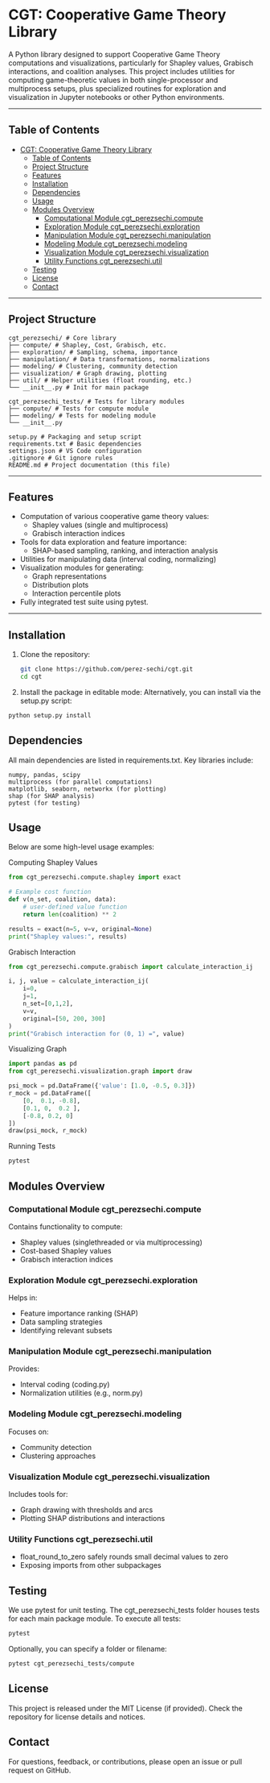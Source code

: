 # CGT: Cooperative Game Theory Library

A Python library designed to support Cooperative Game Theory computations and visualizations, particularly for Shapley values, Grabisch interactions, and coalition analyses. This project includes utilities for computing game-theoretic values in both single-processor and multiprocess setups, plus specialized routines for exploration and visualization in Jupyter notebooks or other Python environments.

---

## Table of Contents
- [CGT: Cooperative Game Theory Library](#cgt-cooperative-game-theory-library)
  - [Table of Contents](#table-of-contents)
  - [Project Structure](#project-structure)
  - [Features](#features)
  - [Installation](#installation)
  - [Dependencies](#dependencies)
  - [Usage](#usage)
  - [Modules Overview](#modules-overview)
    - [Computational Module cgt\_perezsechi.compute](#computational-module-cgt_perezsechicompute)
    - [Exploration Module cgt\_perezsechi.exploration](#exploration-module-cgt_perezsechiexploration)
    - [Manipulation Module cgt\_perezsechi.manipulation](#manipulation-module-cgt_perezsechimanipulation)
    - [Modeling Module cgt\_perezsechi.modeling](#modeling-module-cgt_perezsechimodeling)
    - [Visualization Module cgt\_perezsechi.visualization](#visualization-module-cgt_perezsechivisualization)
    - [Utility Functions cgt\_perezsechi.util](#utility-functions-cgt_perezsechiutil)
  - [Testing](#testing)
  - [License](#license)
  - [Contact](#contact)

---

## Project Structure

```plaintext
cgt_perezsechi/ # Core library
├── compute/ # Shapley, Cost, Grabisch, etc.
├── exploration/ # Sampling, schema, importance
├── manipulation/ # Data transformations, normalizations
├── modeling/ # Clustering, community detection
├── visualization/ # Graph drawing, plotting
├── util/ # Helper utilities (float rounding, etc.)
└── __init__.py # Init for main package

cgt_perezsechi_tests/ # Tests for library modules
├── compute/ # Tests for compute module
├── modeling/ # Tests for modeling module
└── __init__.py

setup.py # Packaging and setup script
requirements.txt # Basic dependencies
settings.json # VS Code configuration
.gitignore # Git ignore rules
README.md # Project documentation (this file)
```
---

## Features

- Computation of various cooperative game theory values:
  - Shapley values (single and multiprocess)
  - Grabisch interaction indices
- Tools for data exploration and feature importance:
  - SHAP-based sampling, ranking, and interaction analysis
- Utilities for manipulating data (interval coding, normalizing)
- Visualization modules for generating:
  - Graph representations
  - Distribution plots
  - Interaction percentile plots
- Fully integrated test suite using pytest.

---

## Installation

1. Clone the repository:
   ```bash
   git clone https://github.com/perez-sechi/cgt.git
   cd cgt
   ```


2. Install the package in editable mode:
Alternatively, you can install via the setup.py script:

```bash
python setup.py install
```

## Dependencies

All main dependencies are listed in requirements.txt.
Key libraries include:

```plaintext
numpy, pandas, scipy
multiprocess (for parallel computations)
matplotlib, seaborn, networkx (for plotting)
shap (for SHAP analysis)
pytest (for testing)
```

## Usage
Below are some high-level usage examples:

Computing Shapley Values

```python
from cgt_perezsechi.compute.shapley import exact

# Example cost function
def v(n_set, coalition, data):
    # user-defined value function
    return len(coalition) ** 2

results = exact(n=5, v=v, original=None)
print("Shapley values:", results)
```

Grabisch Interaction

```python
from cgt_perezsechi.compute.grabisch import calculate_interaction_ij

i, j, value = calculate_interaction_ij(
    i=0,
    j=1,
    n_set=[0,1,2],
    v=v,
    original=[50, 200, 300]
)
print("Grabisch interaction for (0, 1) =", value)
```

Visualizing Graph

```python
import pandas as pd
from cgt_perezsechi.visualization.graph import draw

psi_mock = pd.DataFrame({'value': [1.0, -0.5, 0.3]})
r_mock = pd.DataFrame([
    [0,  0.1, -0.8],
    [0.1, 0,  0.2 ],
    [-0.8, 0.2, 0]
])
draw(psi_mock, r_mock)
```

Running Tests
```bash
pytest
```

## Modules Overview

### Computational Module cgt_perezsechi.compute
Contains functionality to compute:

- Shapley values (singlethreaded or via multiprocessing)
- Cost-based Shapley values
- Grabisch interaction indices

### Exploration Module cgt_perezsechi.exploration
Helps in:

- Feature importance ranking (SHAP)
- Data sampling strategies
- Identifying relevant subsets

### Manipulation Module cgt_perezsechi.manipulation
Provides:

- Interval coding (coding.py)
- Normalization utilities (e.g., norm.py)

### Modeling Module cgt_perezsechi.modeling
Focuses on:

- Community detection
- Clustering approaches

### Visualization Module cgt_perezsechi.visualization
Includes tools for:

- Graph drawing with thresholds and arcs
- Plotting SHAP distributions and interactions

### Utility Functions cgt_perezsechi.util

- float_round_to_zero safely rounds small decimal values to zero
- Exposing imports from other subpackages

## Testing

We use pytest for unit testing. The cgt_perezsechi_tests folder houses tests for each main package module. To execute all tests:

```bash
pytest
```

Optionally, you can specify a folder or filename:

```bash
pytest cgt_perezsechi_tests/compute
```

## License
This project is released under the MIT License (if provided).
Check the repository for license details and notices.

## Contact
For questions, feedback, or contributions, please open an issue or pull request on GitHub.

